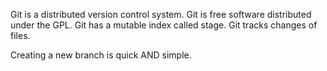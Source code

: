 Git is a distributed version control system.
Git is free software distributed under the GPL.
Git has a mutable index called stage.
Git tracks changes of files.


Creating a new branch is quick AND simple.

